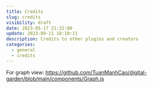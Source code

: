 ```yaml
---
title: Credits
slug: credits
visibility: draft
date: 2023-05-17 21:32:00
update: 2023-09-11 18:10:11
description: Credits to other plugins and creators
categories:
  - general
  - credits
---
```


For graph view: https://github.com/TuanManhCao/digital-garden/blob/main/components/Graph.js
